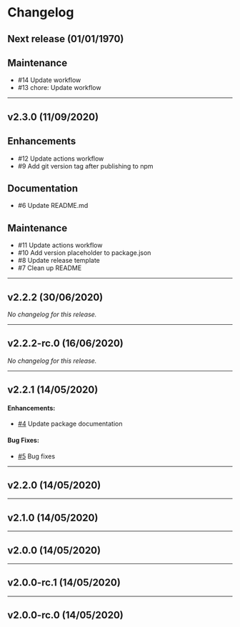 # Changelog

## Next release (01/01/1970)

## Maintenance

- #14 Update workflow
- #13 chore: Update workflow

---

## v2.3.0 (11/09/2020)

## Enhancements

- #12 Update actions workflow
- #9 Add git version tag after publishing to npm

## Documentation

- #6 Update README.md

## Maintenance

- #11 Update actions workflow
- #10 Add version placeholder to package.json
- #8 Update release template
- #7 Clean up README

---

## v2.2.2 (30/06/2020)
*No changelog for this release.*

---

## v2.2.2-rc.0 (16/06/2020)
*No changelog for this release.*

---

## v2.2.1 (14/05/2020)

#### Enhancements:

- [#4](https://github.com/lakto/horo/pull/4) Update package documentation

#### Bug Fixes:

- [#5](https://github.com/lakto/horo/pull/5) Bug fixes

---

## v2.2.0 (14/05/2020)

---

## v2.1.0 (14/05/2020)

---

## v2.0.0 (14/05/2020)

---

## v2.0.0-rc.1 (14/05/2020)

---

## v2.0.0-rc.0 (14/05/2020)
